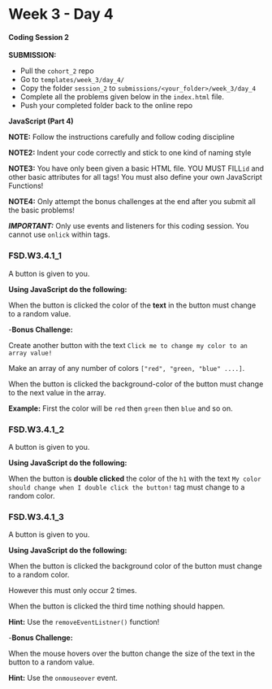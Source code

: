 # Week 3 - Day 4

#### Coding Session 2

**SUBMISSION:**

- Pull the `cohort_2` repo
- Go to `templates/week_3/day_4/` 
- Copy  the folder `session_2`  to `submissions/<your_folder>/week_3/day_4`
- Complete all the problems given below in the `index.html` file.
- Push your completed folder back to the online repo

**JavaScript (Part 4)**

**NOTE:** Follow the instructions carefully and follow coding discipline

**NOTE2:** Indent your code correctly and stick to one kind of naming style

**NOTE3:** You have only been given a basic HTML file. YOU MUST FILL`id` and other basic attributes for all tags! You must also define your own JavaScript Functions!

**NOTE4:** Only attempt the bonus challenges at the end after you submit all the basic problems!


***IMPORTANT:*** Only use events and listeners for this coding session. You cannot use `onlick` within tags.

### FSD.W3.4.1_1
A button is given to you. 

**Using JavaScript do the following:**

When the button is clicked the color of the **text** in the button must change to a random value. 

-**Bonus Challenge:** 

Create another button with the text `Click me to change my color to an array value!`

Make an array of any number of colors `["red", "green, "blue" ....]`. 

When the button is clicked the background-color of the button must change to the next value in the array.

**Example:** First the color will be `red` then `green` then `blue` and so on. 

### FSD.W3.4.1_2

A button is given to you.

**Using JavaScript do the following:**

When the button is **double clicked** the color of the `h1` with the text `My color should change when I double click the button!` tag must change to a random color.

### FSD.W3.4.1_3

A button is given to you.

**Using JavaScript do the following:**

When the button is clicked the background color of the button must change to a random color. 

However this must only occur 2 times.

When the button is clicked the third time nothing should happen. 

**Hint:** Use the `removeEventListner()` function!

-**Bonus Challenge:**

When the mouse hovers over the button change the size of the text in the button to a random value. 

**Hint:** Use the `onmouseover` event.











